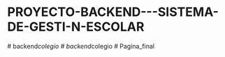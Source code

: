 # PROYECTO-BACKEND---SISTEMA-DE-GESTI-N-ESCOLAR
#   b a c k e n d _ c o l e g i o  
 #   b a c k e n d _ c o l e g i o  
 # Pagina_final
